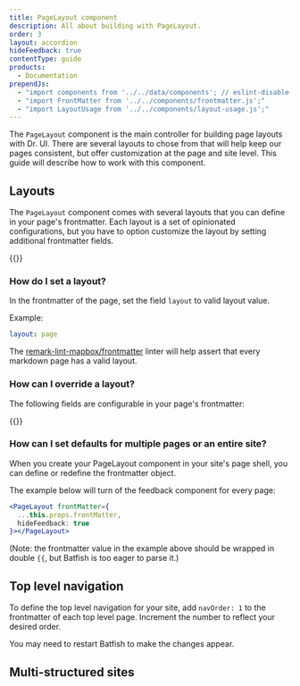 ```yaml
---
title: PageLayout component
description: All about building with PageLayout.
order: 3
layout: accordion
hideFeedback: true
contentType: guide
products:
  - Documentation
prependJs:
  - "import components from '../../data/components'; // eslint-disable-line"
  - "import FrontMatter from '../../components/frontmatter.js';"
  - "import LayoutUsage from '../../components/layout-usage.js';"
---
```


The `PageLayout` component is the main controller for building page layouts with Dr. UI. There are several layouts to chose from that will help keep our pages consistent, but offer customization at the page and site level. This guide will describe how to work with this component.

## Layouts

The `PageLayout` component comes with several layouts that you can define in your page's frontmatter. Each layout is a set of opinionated configurations, but you have to option customize the layout by setting additional frontmatter fields.

{{<LayoutUsage />}}

### How do I set a layout?

In the frontmatter of the page, set the field `layout` to valid layout value.

Example:

```yaml
layout: page
```

The [remark-lint-mapbox/frontmatter](https://github.com/mapbox/remark-lint-mapbox/tree/main/frontmatter) linter will help assert that every markdown page has a valid layout.

### How can I override a layout?

The following fields are configurable in your page's frontmatter:

{{<FrontMatter />}}

### How can I set defaults for multiple pages or an entire site?

When you create your PageLayout component in your site's page shell, you can define or redefine the frontmatter object.

The example below will turn of the feedback component for every page:

```jsx
<PageLayout frontMatter={
  ...this.props.frontMatter,
  hideFeedback: true
}></PageLayout>
```

(Note: the frontmatter value in the example above should be wrapped in double `{{`, but Batfish is too eager to parse it.)

## Top level navigation

To define the top level navigation for your site, add `navOrder: 1` to the frontmatter of each top level page. Increment the number to reflect your desired order.

You may need to restart Batfish to make the changes appear.

## Multi-structured sites
